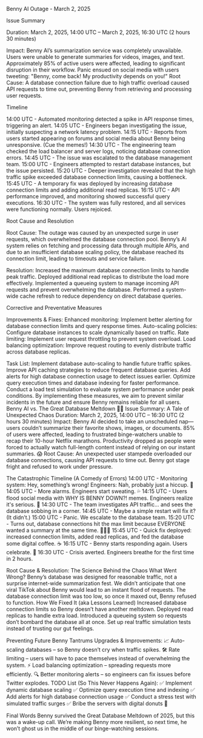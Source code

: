 Benny AI Outage - March 2, 2025

Issue Summary

Duration: March 2, 2025, 14:00 UTC – March 2, 2025, 16:30 UTC (2 hours 30 minutes)

Impact:
	Benny AI’s summarization service was completely unavailable.
	Users were unable to generate summaries for videos, images, and text.
	Approximately 85% of active users were affected, leading to significant disruption in their workflow.
	Panic ensued on social media with users tweeting: "Benny, come back! My productivity depends on you!"
	Root Cause: A database connection failure due to high traffic overload caused API requests to time out, preventing Benny from retrieving and processing user requests.

Timeline

14:00 UTC - Automated monitoring detected a spike in API response times, triggering an alert.
14:05 UTC - Engineers began investigating the issue, initially suspecting a network latency problem.
14:15 UTC - Reports from users started appearing on forums and social media about Benny being unresponsive. (Cue the memes!)
14:30 UTC - The engineering team checked the load balancer and server logs, noticing database connection errors.
14:45 UTC - The issue was escalated to the database management team.
15:00 UTC - Engineers attempted to restart database instances, but the issue persisted.
15:20 UTC - Deeper investigation revealed that the high traffic spike exceeded database connection limits, causing a bottleneck.
15:45 UTC - A temporary fix was deployed by increasing database connection limits and adding additional read replicas.
16:15 UTC - API performance improved, and monitoring showed successful query executions.
16:30 UTC - The system was fully restored, and all services were functioning normally. Users rejoiced. 

Root Cause and Resolution

Root Cause: The outage was caused by an unexpected surge in user requests, which overwhelmed the database connection pool. Benny’s AI system relies on fetching and processing data through multiple APIs, and due to an insufficient database scaling policy, the database reached its connection limit, leading to timeouts and service failure.

Resolution:
	Increased the maximum database connection limits to handle peak traffic.
	Deployed additional read replicas to distribute the load more effectively.
	Implemented a queueing system to manage incoming API requests and prevent overwhelming the database.
	Performed a system-wide cache refresh to reduce dependency on direct database queries.

Corrective and Preventative Measures

Improvements & Fixes:
	Enhanced monitoring: Implement better alerting for database connection limits and query response times.
	Auto-scaling policies: Configure database instances to scale dynamically based on traffic.
	Rate limiting: Implement user request throttling to prevent system overload.
	Load balancing optimization: Improve request routing to evenly distribute traffic across database replicas.

Task List:
	Implement database auto-scaling to handle future traffic spikes.
	Improve API caching strategies to reduce frequent database queries.
	Add alerts for high database connection usage to detect issues earlier.
	Optimize query execution times and database indexing for faster performance.
	Conduct a load test simulation to evaluate system performance under peak conditions.
	By implementing these measures, we aim to prevent similar incidents in the future and ensure Benny remains reliable for all users.
Benny AI vs. The Great Database Meltdown 🚨🔥
Issue Summary: A Tale of Unexpected Chaos
Duration: March 2, 2025, 14:00 UTC – 16:30 UTC (2 hours 30 minutes)
Impact:
Benny AI decided to take an unscheduled nap—users couldn’t summarize their favorite shows, images, or documents.
85% of users were affected, leading to frustrated binge-watchers unable to recap their 10-hour Netflix marathons.
Productivity dropped as people were forced to actually watch full-length content instead of relying on our instant summaries. 😱
Root Cause: An unexpected user stampede overloaded our database connections, causing API requests to time out. Benny got stage fright and refused to work under pressure.

The Catastrophic Timeline (A Comedy of Errors)
14:00 UTC - Monitoring system: Hey, something’s wrong! Engineers: Nah, probably just a hiccup. 🚨
14:05 UTC - More alarms. Engineers start sweating. 💦
14:15 UTC - Users flood social media with WHY IS BENNY DOWN?! memes. Engineers realize it's serious. 😬
14:30 UTC - The team investigates API traffic… and sees the database sobbing in a corner.
14:45 UTC - Maybe a simple restart will fix it? (It didn’t.)
15:00 UTC - Panic. We escalate to the database team.
15:20 UTC - Turns out, database connections hit the max limit because EVERYONE wanted a summary at the same time. 🏃‍♂️💨
15:45 UTC - Quick fix deployed: increased connection limits, added read replicas, and fed the database some digital coffee. ☕
16:15 UTC - Benny starts responding again. Users celebrate. 🎉
16:30 UTC - Crisis averted. Engineers breathe for the first time in 2 hours.

Root Cause & Resolution: The Science Behind the Chaos
What Went Wrong?
Benny’s database was designed for reasonable traffic, not a surprise internet-wide summarization fest.
We didn’t anticipate that one viral TikTok about Benny would lead to an instant flood of requests.
The database connection limit was too low, so once it maxed out, Benny refused to function.
How We Fixed It (aka Lessons Learned)
Increased database connection limits so Benny doesn’t have another meltdown.
Deployed read replicas to handle extra load.
Introduced a queueing system so requests don’t bombard the database all at once.
Set up real traffic simulation tests instead of trusting our gut feelings.

Preventing Future Benny Tantrums
Upgrades & Improvements:
📈 Auto-scaling databases – so Benny doesn’t cry when traffic spikes.
🛠 Rate limiting – users will have to pace themselves instead of overwhelming the system.
⚡ Load balancing optimization – spreading requests more efficiently.
🔍 Better monitoring alerts – so engineers can fix issues before Twitter explodes.
TODO List (So This Never Happens Again):
✅ Implement dynamic database scaling 
✅ Optimize query execution time and indexing 
✅ Add alerts for high database connection usage 
✅ Conduct a stress test with simulated traffic surges 
✅ Bribe the servers with digital donuts 🍩

Final Words
Benny survived the Great Database Meltdown of 2025, but this was a wake-up call. We’re making Benny more resilient, so next time, he won’t ghost us in the middle of our binge-watching sessions.

